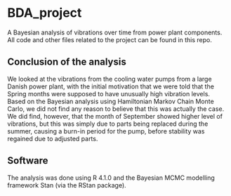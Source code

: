 # BDA_project
A Bayesian analysis of vibrations over time from power plant components. All code and other files related to the project can be found in this repo. 

## Conclusion of the analysis
We looked at the vibrations from the cooling water pumps from a large Danish power plant, with the initial motivation that we were told that the Spring months were supposed to have unusually high vibration levels. Based on the Bayesian analysis using Hamiltonian Markov Chain Monte Carlo, we did not find any reason to believe that this was actually the case. We did find, however, that the month of September showed higher level of vibrations, but this was simply due to parts being replaced during the summer, causing a burn-in period for the pump, before stability was regained due to adjusted parts.


## Software
The analysis was done using R 4.1.0 and the Bayesian MCMC modelling framework Stan (via the RStan package).
